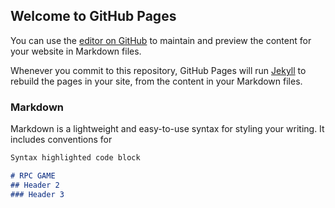 ## Welcome to GitHub Pages

You can use the [editor on GitHub](https://github.com/rahimlisarkhan/RPC_GAME/edit/main/README.md) to maintain and preview the content for your website in Markdown files.

Whenever you commit to this repository, GitHub Pages will run [Jekyll](https://jekyllrb.com/) to rebuild the pages in your site, from the content in your Markdown files.

### Markdown

Markdown is a lightweight and easy-to-use syntax for styling your writing. It includes conventions for

```markdown
Syntax highlighted code block

# RPC GAME
## Header 2
### Header 3

